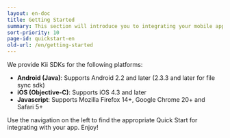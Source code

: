 ```yaml
---
layout: en-doc
title: Getting Started
summary: This section will introduce you to integrating your mobile application with the Kii SDK!
sort-priority: 10
page-id: quickstart-en
old-url: /en/getting-started
---
```

We provide Kii SDKs for the following platforms:

* **Android (Java)**: Supports Android 2.2 and later (2.3.3 and later for file sync sdk)
* **iOS (Objective-C)**: Supports iOS 4.3 and later
* **Javascript**: Supports Mozilla Firefox 14+, Google Chrome 20+ and Safari 5+

Use the navigation on the left to find the appropriate Quick Start for
integrating with your app. Enjoy!
